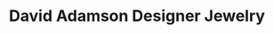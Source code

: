 ---
title: "David Adamson Designer Jewelry"
url: /lynn-haven/david-adamson-designer-jewelry/
shop: Schmuck
---